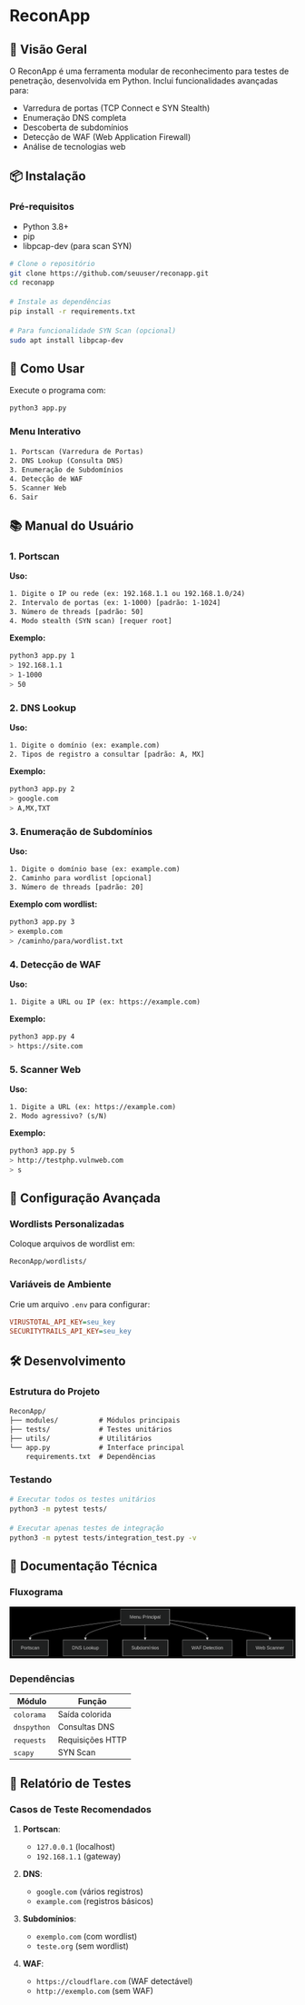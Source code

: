 # ReconApp

## 📌 Visão Geral

O ReconApp é uma ferramenta modular de reconhecimento para testes de penetração, desenvolvida em Python. Inclui funcionalidades avançadas para:

* Varredura de portas (TCP Connect e SYN Stealth)
* Enumeração DNS completa
* Descoberta de subdomínios
* Detecção de WAF (Web Application Firewall)
* Análise de tecnologias web

## 📦 Instalação

### Pré-requisitos

* Python 3.8+
* pip
* libpcap-dev (para scan SYN)

```bash
# Clone o repositório
git clone https://github.com/seuuser/reconapp.git
cd reconapp

# Instale as dependências
pip install -r requirements.txt

# Para funcionalidade SYN Scan (opcional)
sudo apt install libpcap-dev
```

## 🚀 Como Usar

Execute o programa com:

```bash
python3 app.py
```

### Menu Interativo

```
1. Portscan (Varredura de Portas)
2. DNS Lookup (Consulta DNS)
3. Enumeração de Subdomínios
4. Detecção de WAF 
5. Scanner Web
6. Sair
```

## 📚 Manual do Usuário

### 1. Portscan

**Uso:**

```
1. Digite o IP ou rede (ex: 192.168.1.1 ou 192.168.1.0/24)
2. Intervalo de portas (ex: 1-1000) [padrão: 1-1024]
3. Número de threads [padrão: 50]
4. Modo stealth (SYN scan) [requer root]
```

**Exemplo:**

```bash
python3 app.py 1
> 192.168.1.1
> 1-1000
> 50
```

### 2. DNS Lookup

**Uso:**

```
1. Digite o domínio (ex: example.com)
2. Tipos de registro a consultar [padrão: A, MX]
```

**Exemplo:**

```bash
python3 app.py 2
> google.com
> A,MX,TXT
```

### 3. Enumeração de Subdomínios

**Uso:**

```
1. Digite o domínio base (ex: example.com)
2. Caminho para wordlist [opcional]
3. Número de threads [padrão: 20]
```

**Exemplo com wordlist:**

```bash
python3 app.py 3
> exemplo.com
> /caminho/para/wordlist.txt
```

### 4. Detecção de WAF

**Uso:**

```
1. Digite a URL ou IP (ex: https://example.com)
```

**Exemplo:**

```bash
python3 app.py 4
> https://site.com
```

### 5. Scanner Web

**Uso:**

```
1. Digite a URL (ex: https://example.com)
2. Modo agressivo? (s/N)
```

**Exemplo:**

```bash
python3 app.py 5
> http://testphp.vulnweb.com
> s
```

## 🔧 Configuração Avançada

### Wordlists Personalizadas

Coloque arquivos de wordlist em:

```
ReconApp/wordlists/
```

### Variáveis de Ambiente

Crie um arquivo `.env` para configurar:

```ini
VIRUSTOTAL_API_KEY=seu_key
SECURITYTRAILS_API_KEY=seu_key
```

## 🛠️ Desenvolvimento

### Estrutura do Projeto

```
ReconApp/
├── modules/          # Módulos principais
├── tests/            # Testes unitários
├── utils/            # Utilitários
└── app.py            # Interface principal
    requirements.txt  # Dependências
```

### Testando

```bash
# Executar todos os testes unitários
python3 -m pytest tests/

# Executar apenas testes de integração
python3 -m pytest tests/integration_test.py -v
```

## 📄 Documentação Técnica

### Fluxograma

![fluxograma](fluxograma.png)

### Dependências

| Módulo      | Função           |
| ----------- | ---------------- |
| `colorama`  | Saída colorida   |
| `dnspython` | Consultas DNS    |
| `requests`  | Requisições HTTP |
| `scapy`     | SYN Scan         |

## 📝 Relatório de Testes

### Casos de Teste Recomendados

1. **Portscan**:

   * `127.0.0.1` (localhost)
   * `192.168.1.1` (gateway)

2. **DNS**:

   * `google.com` (vários registros)
   * `example.com` (registros básicos)

3. **Subdomínios**:

   * `exemplo.com` (com wordlist)
   * `teste.org` (sem wordlist)

4. **WAF**:

   * `https://cloudflare.com` (WAF detectável)
   * `http://exemplo.com` (sem WAF)